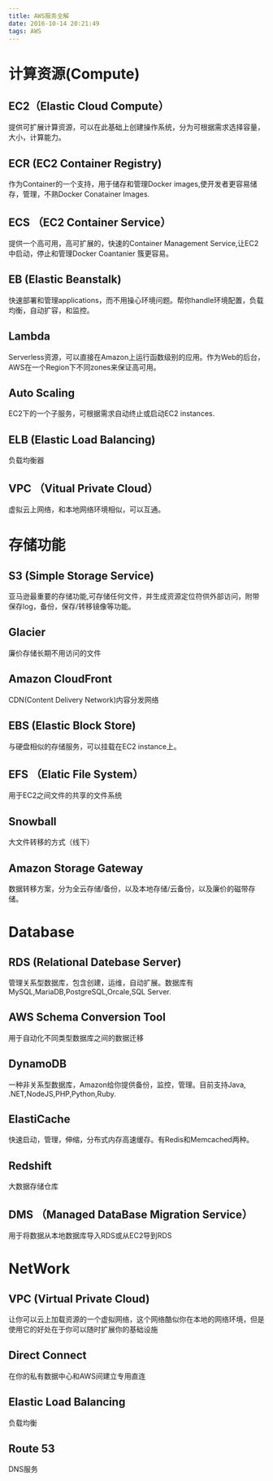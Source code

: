 ```yaml
---
title: AWS服务全解
date: 2016-10-14 20:21:49
tags: AWS
---
```


<!-- more -->

# 计算资源(Compute)

## EC2（Elastic Cloud Compute）
提供可扩展计算资源，可以在此基础上创建操作系统，分为可根据需求选择容量，大小，计算能力。

## ECR (EC2 Container Registry)
作为Container的一个支持，用于储存和管理Docker images,使开发者更容易储存，管理，不熟Docker Conatainer Images.

## ECS （EC2 Container Service）
提供一个高可用，高可扩展的，快速的Container Management Service,让EC2中启动，停止和管理Docker Coantanier 簇更容易。

## EB (Elastic Beanstalk)
快速部署和管理applications，而不用操心环境问题。帮你handle环境配置，负载均衡，自动扩容，和监控。 

## Lambda 
Serverless资源，可以直接在Amazon上运行函数级别的应用。作为Web的后台，AWS在一个Region下不同zones来保证高可用。

## Auto Scaling
EC2下的一个子服务，可根据需求自动终止或启动EC2 instances.

## ELB (Elastic Load Balancing)
负载均衡器

## VPC （Vitual Private Cloud）
虚拟云上网络，和本地网络环境相似，可以互通。


# 存储功能

## S3 (Simple Storage Service)
亚马逊最重要的存储功能,可存储任何文件，并生成资源定位符供外部访问，附带保存log，备份，保存/转移镜像等功能。

## Glacier 
廉价存储长期不用访问的文件

## Amazon CloudFront 
CDN(Content Delivery Network)内容分发网络

## EBS (Elastic Block Store)
与硬盘相似的存储服务，可以挂载在EC2 instance上。

## EFS （Elatic File System）
用于EC2之间文件的共享的文件系统

## Snowball
大文件转移的方式（线下）

## Amazon Storage Gateway
数据转移方案，分为全云存储/备份，以及本地存储/云备份，以及廉价的磁带存储。

# Database
## RDS (Relational Datebase Server)
管理关系型数据库，包含创建，运维，自动扩展。数据库有MySQL,MariaDB,PostgreSQL,Orcale,SQL Server.

## AWS Schema Conversion Tool
用于自动化不同类型数据库之间的数据迁移

## DynamoDB
一种非关系型数据库，Amazon给你提供备份，监控，管理。目前支持Java, .NET,NodeJS,PHP,Python,Ruby.

## ElastiCache
快速启动，管理，伸缩，分布式内存高速缓存。有Redis和Memcached两种。

## Redshift
大数据存储仓库

## DMS （Managed DataBase Migration Service）
用于将数据从本地数据库导入RDS或从EC2导到RDS

# NetWork
## VPC (Virtual Private Cloud)
让你可以云上加载资源的一个虚拟网络，这个网络酷似你在本地的网络环境，但是使用它的好处在于你可以随时扩展你的基础设施

## Direct Connect
在你的私有数据中心和AWS间建立专用直连

## Elastic Load Balancing
负载均衡

## Route 53 
DNS服务